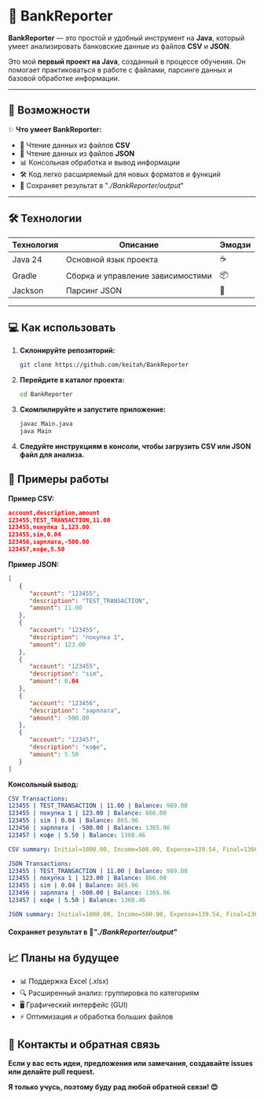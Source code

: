 # 🌟 BankReporter

**BankReporter** — это простой и удобный инструмент на **Java**, который умеет анализировать банковские данные из файлов **CSV** и **JSON**.

Это мой **первый проект на Java**, созданный в процессе обучения. Он помогает практиковаться в работе с файлами, парсинге данных и базовой обработке информации.

---

## 📌 Возможности

✨ **Что умеет BankReporter:**

- 📄 Чтение данных из файлов **CSV**
- 🔗 Чтение данных из файлов **JSON**
- 📊 Консольная обработка и вывод информации
- 🛠 Код легко расширяемый для новых форматов и функций
- 📁 Сохраняет результат в "*./BankReporter/output*"

---

## 🛠 Технологии

| Технология | Описание | Эмодзи |
|---------|----------|--------|
| Java 24 | Основной язык проекта | ☕ |
| Gradle | Сборка и управление зависимостями | 📦 |
| Jackson | Парсинг JSON | 🔗 |

---

## 💻 Как использовать

1. **Склонируйте репозиторий:**
   ```bash
   git clone https://github.com/keitah/BankReporter
   ```
2. **Перейдите в каталог проекта:**
   ```bash
   cd BankReporter
   ```
3. **Скомпилируйте и запустите приложение:**
   ```bash
   javac Main.java
   java Main
   ```
4. **Следуйте инструкциям в консоли, чтобы загрузить CSV или JSON файл для анализа.**

## 🚀 Примеры работы

**Пример CSV:**
```json
account,description,amount
123455,TEST_TRANSACTION,11.00
123455,покупка 1,123.00
123455,sim,0.04
123456,зарплата,-500.00
123457,кофе,5.50
```
**Пример JSON:**
```json
[
   {
      "account": "123455",
      "description": "TEST_TRANSACTION",
      "amount": 11.00
   },
   {
      "account": "123455",
      "description": "покупка 1",
      "amount": 123.00
   },
   {
      "account": "123455",
      "description": "sim",
      "amount": 0.04
   },
   {
      "account": "123456",
      "description": "зарплата",
      "amount": -500.00
   },
   {
      "account": "123457",
      "description": "кофе",
      "amount": 5.50
   }
]

```
**Консольный вывод:**
```yaml
CSV Transactions:
123455 | TEST_TRANSACTION | 11.00 | Balance: 989.00
123455 | покупка 1 | 123.00 | Balance: 866.00
123455 | sim | 0.04 | Balance: 865.96
123456 | зарплата | -500.00 | Balance: 1365.96
123457 | кофе | 5.50 | Balance: 1360.46

CSV summary: Initial=1000.00, Income=500.00, Expense=139.54, Final=1360.46

JSON Transactions:
123455 | TEST_TRANSACTION | 11.00 | Balance: 989.00
123455 | покупка 1 | 123.00 | Balance: 866.00
123455 | sim | 0.04 | Balance: 865.96
123456 | зарплата | -500.00 | Balance: 1365.96
123457 | кофе | 5.50 | Balance: 1360.46

JSON summary: Initial=1000.00, Income=500.00, Expense=139.54, Final=1360.46
```

#### Сохраняет результат в 📁"*./BankReporter/output*"
## 📈 Планы на будущее

- 📊 Поддержка Excel (.xlsx)
- 🔍 Расширенный анализ: группировка по категориям
- 🖥 Графический интерфейс (GUI)
- ⚡ Оптимизация и обработка больших файлов

## 📖 Контакты и обратная связь
**Если у вас есть идеи, предложения или замечания, создавайте issues или делайте pull request.**

**Я только учусь, поэтому буду рад любой обратной связи! 😊**